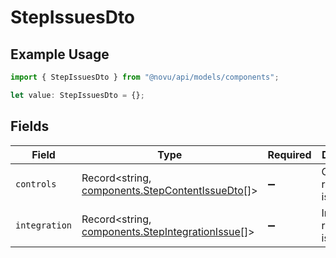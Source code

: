 # StepIssuesDto

## Example Usage

```typescript
import { StepIssuesDto } from "@novu/api/models/components";

let value: StepIssuesDto = {};
```

## Fields

| Field                                                                                                | Type                                                                                                 | Required                                                                                             | Description                                                                                          |
| ---------------------------------------------------------------------------------------------------- | ---------------------------------------------------------------------------------------------------- | ---------------------------------------------------------------------------------------------------- | ---------------------------------------------------------------------------------------------------- |
| `controls`                                                                                           | Record<string, [components.StepContentIssueDto](../../models/components/stepcontentissuedto.md)[]>   | :heavy_minus_sign:                                                                                   | Controls-related issues                                                                              |
| `integration`                                                                                        | Record<string, [components.StepIntegrationIssue](../../models/components/stepintegrationissue.md)[]> | :heavy_minus_sign:                                                                                   | Integration-related issues                                                                           |